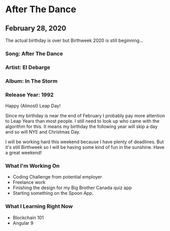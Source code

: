 # After The Dance

## February 28, 2020

The actual birthday is over but Birthweek 2020 is still beginning...

### Song: After The Dance

### Artist: El Debarge

### Album: In The Storm

### Release Year: 1992

Happy (Almost) Leap Day!

Since my birthday is near the end of February I probably pay more attention to Leap Years than most people. I still need to look up who came with the algorithm for this. It means my birthday the following year will skip a day and so will NYE and Christmas Day.

I will be working hard this weekend because I have plenty of deadlines. But it's still Birthweek so I will be having some kind of fun in the sunshine. Have a great weekend!

### What I'm Working On

- Coding Challenge from potential employer
- Freelance work
- Finishing the design for my Big Brother Canada quiz app
- Starting something on the Spoon App.

### What I Learning Right Now

- Blockchain 101
- Angular 9
